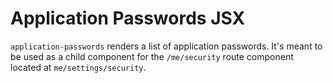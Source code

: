 Application Passwords JSX
=======

`application-passwords` renders a list of application passwords. It's meant to be used as a child component for the `/me/security` route component located at `me/settings/security`.
